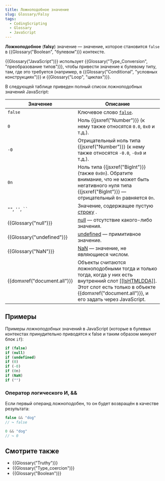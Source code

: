 ```yaml
---
title: Ложноподобное значение
slug: Glossary/Falsy
tags:
  - CodingScripting
  - Glossary
  - JavaScript
---
```

**Ложноподобное** (**falsy**) значение — значение, которое становится `false` в {{Glossary("Boolean", "булевом")}} контексте.

{{Glossary("JavaScript")}} использует {{Glossary("Type_Conversion", "преобразование типов")}}, чтобы привести значение к булевому типу, там, где это требуется (например, в {{Glossary("Conditional", "условных конструкциях")}} и {{Glossary("Loop", "циклах")}}.

В следующей таблице приведен полный список ложноподобных значений JavaScript:

| Значение                    | Описание                                                                                                                                                                                                                        |
|-----------------------------|---------------------------------------------------------------------------------------------------------------------------------------------------------------------------------------------------------------------------------|
| `false`                     | Ключевое слово [`false`](/ru/docs/Web/JavaScript/Reference/Lexical_grammar#future_reserved_keywords_in_older_standards).                                                                                                        |
| `0`                         | Ноль {{jsxref("Number")}} (к нему также относятся `0.0`, `0x0` и т.д.).                                                                                                                                                         |
| `-0`                        | Отрицательный ноль типа {{jsxref("Number")}} (к нему также относятся `-0.0`, `-0x0` и т.д.).                                                                                                                                    |
| `0n`                        | Ноль типа {{jsxref("BigInt")}} (также `0x0n`). Обратите внимание, что не может быть негативного нуля типа {{jsxref("BigInt")}} — отрицательный `0n` равняется `0n`.                                                                                         |
| `""`, `''`, ` `` `          | Значение, содержащее пустую [строку](/ru/docs/Web/JavaScript/Reference/Global_Objects/String) .                                                                                                                                                 |
| {{Glossary("null")}}        | [null](/ru/docs/Web/JavaScript/Reference/Global_Objects/null) — отсутствие какого-либо значения.                                                                                                                                       |
| {{Glossary("undefined")}}   | [undefined](/ru/docs/Web/JavaScript/Reference/Global_Objects/undefined) — примитивное значение.                                                                                                                                  |
| {{Glossary("NaN")}}         | [NaN](/ru/docs/Web/JavaScript/Reference/Global_Objects/NaN) — значение, не являющиеся числом.                                                                                                                                                     |
| {{domxref("document.all")}} | Объекты считаются ложноподобными тогда и только тогда, когда у них есть внутренний слот [\[\[IsHTMLDDA\]\]](https://tc39.es/ecma262/#sec-IsHTMLDDA-internal-slot). Этот слот есть только в объекте {{domxref("document.all")}}, и его задать через JavaScript. |

## Примеры

Примеры _ложноподобных_ значений в JavaScript (которые в булевых контекстах принудительно приводятся к false и таким образом _минуют_ блок `if`):

```js
if (false)
if (null)
if (undefined)
if (0)
if (-0)
if (0n)
if (NaN)
if ("")
```

### Оператор логического И, &&

Если первый операнд ложноподобен, то он будет возвращён в качестве результата:

```js
false && "dog"
// ↪ false

0 && "dog"
// ↪ 0
```

## Смотрите также

- {{Glossary("Truthy")}}
- {{Glossary("Type_coercion")}}
- {{Glossary("Boolean")}}
